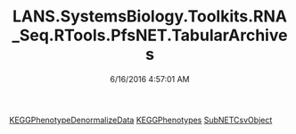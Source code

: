 ﻿---
title: LANS.SystemsBiology.Toolkits.RNA_Seq.RTools.PfsNET.TabularArchives
date: 6/16/2016 4:57:01 AM
---

[KEGGPhenotypeDenormalizeData](T-LANS.SystemsBiology.Toolkits.RNA_Seq.RTools.PfsNET.TabularArchives.KEGGPhenotypeDenormalizeData.html)
[KEGGPhenotypes](T-LANS.SystemsBiology.Toolkits.RNA_Seq.RTools.PfsNET.TabularArchives.KEGGPhenotypes.html)
[SubNETCsvObject](T-LANS.SystemsBiology.Toolkits.RNA_Seq.RTools.PfsNET.TabularArchives.SubNETCsvObject.html)

